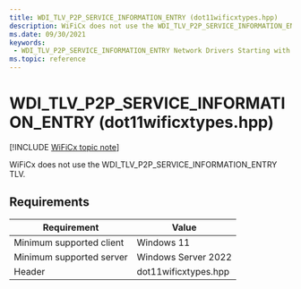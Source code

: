 ```yaml
---
title: WDI_TLV_P2P_SERVICE_INFORMATION_ENTRY (dot11wificxtypes.hpp)
description: WiFiCx does not use the WDI_TLV_P2P_SERVICE_INFORMATION_ENTRY TLV.
ms.date: 09/30/2021
keywords:
 - WDI_TLV_P2P_SERVICE_INFORMATION_ENTRY Network Drivers Starting with Windows Vista
ms.topic: reference
---
```


# WDI\_TLV\_P2P\_SERVICE\_INFORMATION\_ENTRY (dot11wificxtypes.hpp)

[!INCLUDE [WiFiCx topic note](../includes/wificx-version-warning.md)]


WiFiCx does not use the WDI_TLV_P2P_SERVICE_INFORMATION_ENTRY TLV.

## Requirements

|Requirement|Value|
|--- |--- |
|Minimum supported client|Windows 11|
|Minimum supported server|Windows Server 2022|
|Header|dot11wificxtypes.hpp|

 

 




